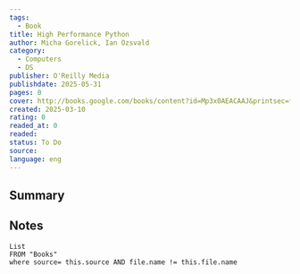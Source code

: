 ```yaml
---
tags:
  - Book
title: High Performance Python
author: Micha Gorelick, Ian Ozsvald
category:
  - Computers
  - DS
publisher: O'Reilly Media
publishdate: 2025-05-31
pages: 0
cover: http://books.google.com/books/content?id=Mp3x0AEACAAJ&printsec=frontcover&img=1&zoom=1&source=gbs_api
created: 2025-03-10
rating: 0
readed_at: 0
readed: 
status: To Do
source: 
language: eng
---
```

## Summary


## Notes
```dataview
List 
FROM "Books"
where source= this.source AND file.name != this.file.name
```